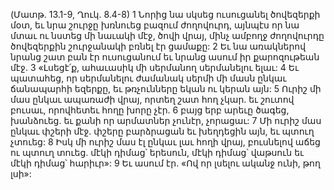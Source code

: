 (Մատթ. 13.1-9, Ղուկ. 8.4-8)
1 Նորից նա սկսեց ուսուցանել ծովեզերքի մօտ, եւ նրա շուրջը խռնուեց բազում ժողովուրդ, այնպէս որ նա մտաւ ու նստեց մի նաւակի մէջ, ծովի վրայ, մինչ ամբողջ ժողովուրդը ծովեզերքին շուրջանակի բռնել էր ցամաքը: 2 Եւ նա առակներով նրանց շատ բան էր ուսուցանում եւ նրանց ասում իր քարոզութեան մէջ. 3 «Լսեցէ՛ք, ահաւասիկ մի սերմանող սերմանելու ելաւ: 4 Եւ պատահեց, որ սերմանելու ժամանակ սերմի մի մասն ընկաւ ճանապարհի եզերքը, եւ թռչունները եկան ու կերան այն: 5 Ուրիշ մի մաս ընկաւ ապառաժի վրայ, որտեղ շատ հող չկար. եւ շուտով բուսաւ, որովհետեւ հողը խորը չէր. 6 բայց երբ արեւը ծագեց, խանձուեց. եւ քանի որ արմատներ չունէր, չորացաւ: 7 Մի ուրիշ մաս ընկաւ փշերի մէջ. փշերը բարձրացան եւ խեղդեցին այն, եւ պտուղ չտուեց: 8 Իսկ մի ուրիշ մաս էլ ընկաւ լաւ հողի վրայ, բուսնելով աճեց ու պտուղ տուեց. մէկի դիմաց՝ երեսուն, մէկի դիմաց՝ վաթսուն եւ մէկի դիմաց՝ հարիւր»: 9 Եւ ասում էր. «Ով որ լսելու ականջ ունի, թող լսի»:
